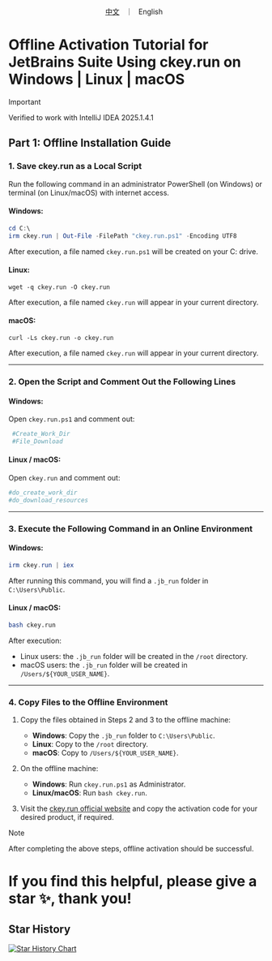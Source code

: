 <p align="center">
<br>
        <a href="README_CN.md">中文</a> &nbsp ｜ &nbsp English &nbsp
</p>

# Offline Activation Tutorial for JetBrains Suite Using ckey.run on Windows | Linux | macOS

> [!IMPORTANT]
>
> Verified to work with IntelliJ IDEA 2025.1.4.1

## Part 1: Offline Installation Guide

### 1. Save ckey.run as a Local Script

Run the following command in an administrator PowerShell (on Windows) or terminal (on Linux/macOS) with internet access.

#### Windows:

```powershell
cd C:\
irm ckey.run | Out-File -FilePath "ckey.run.ps1" -Encoding UTF8
```

After execution, a file named `ckey.run.ps1` will be created on your C: drive.

#### Linux:

```shell
wget -q ckey.run -O ckey.run
```

After execution, a file named `ckey.run` will appear in your current directory.

#### macOS:

```shell
curl -Ls ckey.run -o ckey.run
```

After execution, a file named `ckey.run` will appear in your current directory.

---

### 2. Open the Script and Comment Out the Following Lines

#### Windows:

Open `ckey.run.ps1` and comment out:

```powershell
 #Create_Work_Dir
 #File_Download
```

#### Linux / macOS:

Open `ckey.run` and comment out:

```bash
#do_create_work_dir
#do_download_resources
```

---

### 3. Execute the Following Command in an Online Environment

#### Windows:

```powershell
irm ckey.run | iex
```

After running this command, you will find a `.jb_run` folder in `C:\Users\Public`.

#### Linux / macOS:

```bash
bash ckey.run
```

After execution:
- Linux users: the `.jb_run` folder will be created in the `/root` directory.
- macOS users: the `.jb_run` folder will be created in `/Users/${YOUR_USER_NAME}`.

---

### 4. Copy Files to the Offline Environment

1. Copy the files obtained in Steps 2 and 3 to the offline machine:
   - **Windows**: Copy the `.jb_run` folder to `C:\Users\Public`.
   - **Linux**: Copy to the `/root` directory.
   - **macOS**: Copy to `/Users/${YOUR_USER_NAME}`.

2. On the offline machine:
   - **Windows**: Run `ckey.run.ps1` as Administrator.
   - **Linux/macOS**: Run `bash ckey.run`.

3. Visit the [ckey.run official website](https://ckey.run/) and copy the activation code for your desired product, if required.

> [!NOTE]
>
> After completing the above steps, offline activation should be successful.

# If you find this helpful, please give a star ✨, thank you!
## Star History
[![Star History Chart](https://api.star-history.com/svg?repos=Unexpectedlyc/ckey.run--offline-activation-jetbrains&type=Date)](https://www.star-history.com/#Unexpectedlyc/ckey.run--offline-activation-jetbrains&Date)
